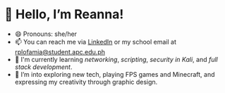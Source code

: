👋 Hello, I’m Reanna!
=

- 😄 Pronouns: she/her
- 📫 You can reach me via [LinkedIn](https://www.linkedin.com/in/reannalofamia) or my school email at rplofamia@student.apc.edu.ph
- 🌱 I'm currently learning _networking_, _scripting_, _security in Kali_, and _full stack development_.
- 👀 I’m into exploring new tech, playing FPS games and Minecraft, and expressing my creativity through graphic design.

<!---
reannalofamia/reannalofamia is a ✨ special ✨ repository because its `README.md` (this file) appears on your GitHub profile.
You can click the Preview link to take a look at your changes.
--->
